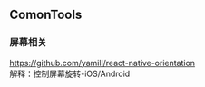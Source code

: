 ## ComonTools


### 屏幕相关<br>
https://github.com/yamill/react-native-orientation<br>
解释：控制屏幕旋转-iOS/Android
<br>
